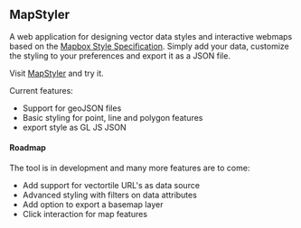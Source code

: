 ## MapStyler

A web application for designing vector data styles and interactive webmaps based on the [Mapbox Style Specification](https://docs.mapbox.com/mapbox-gl-js/style-spec/). Simply add your data, customize the styling to your preferences and export it as a JSON file. 

Visit [MapStyler](https://mapstyler.com) and try it.

Current features:
-  Support for geoJSON files
-  Basic styling for point, line and polygon features
-  export style as GL JS JSON

#### Roadmap
The tool is in development and many more features are to come:
- Add support for vectortile URL's as data source
- Advanced styling with filters on data attributes
- Add option to export a basemap layer
- Click interaction for map features
